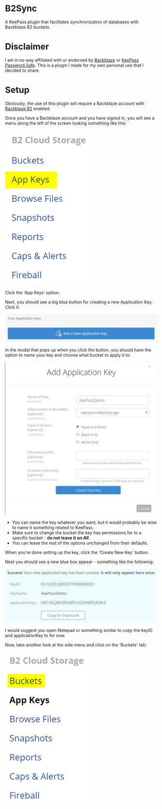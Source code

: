 # B2Sync
A KeePass plugin that facilitates synchronization of databases with Backblaze B2 buckets.

# Disclaimer
I am in no way affiliated with or endorsed by [Backblaze](https://www.backblaze.com/) or [KeePass Password Safe](https://keepass.info/).
This is a plugin I made for my own personal use that I decided to share.

# Setup
Obviously, the use of this plugin will require a Backblaze account with [Backblaze B2](https://www.backblaze.com/b2/cloud-storage.html) enabled.

Once you have a Backblaze account and you have signed in, you will see a menu along the left of the screen looking something like this:

![A screenshot of the side menu of a Backblaze account, with the 'App Keys' menu option highlighted in yellow](/TutFiles/Step1.png "Click the 'App Keys' option")

Click the 'App Keys' option.



Next, you should see a big blue button for creating a new Application Key. Click it:

![A screenshot of a section of the 'App Keys' page, with a big blue button labelled 'Add a New Application Key'](/TutFiles/Step2.png "Click the blue button")



In the modal that pops up when you click the button, you should have the option to name your key and choose what bucket to apply it to:

![A screenshot of the modal that pops up when the button is clicked, with an option to name the key and choose it's applicable bucket, among other options](/TutFiles/Step3.png "Name the key whatever you want, but probably KeePass related")

* You can name the key whatever you want, but it would probably be wise to name it something related to KeePass.
* Make sure to change the bucket the key has permissions for to a specific bucket - **do not leave it on *All***.
* You can leave the rest of the options unchanged from their defaults.

When you're done setting up the key, click the 'Create New Key' button.



Next you should see a new blue box appear - something like the following:

![A blue box with the text 'Success! Your new application key has been created. It will only appear here once.' along the top, containing the information about the new application key.](/TutFiles/Step4.png "Make sure to copy the key ID and the application key, and put them in a notepad or something for now.")

I would suggest you open Notepad or something similar to copy the keyID and applicationKey to for now.



Now, take another look at the side menu and click on the 'Buckets' tab:

![A screenshot of the side menu of a Backblaze account, with the 'Buckets' menu option highlighted in yellow](/TutFiles/Step5.png "Click the 'Buckets' option, but make sure you have saved the application key somewhere for now.")


